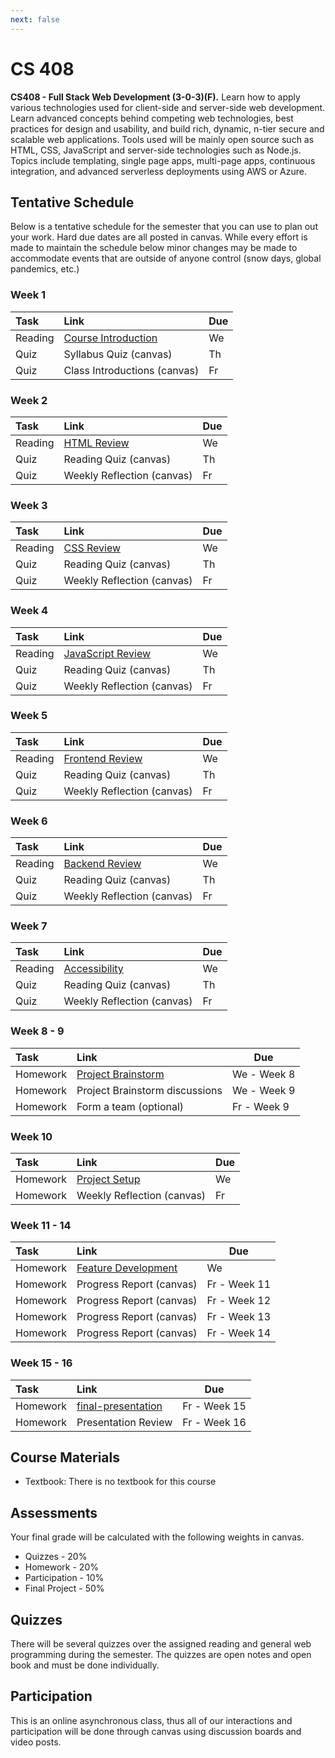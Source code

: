 ```yaml
---
next: false
---
```


# CS 408

**CS408 - Full Stack Web Development (3-0-3)(F).** Learn how to apply various technologies used for
client-side and server-side web development. Learn advanced concepts behind competing web
technologies, best practices for design and usability, and build rich, dynamic, n-tier secure and
scalable web applications. Tools used will be mainly open source such as HTML, CSS, JavaScript and
server-side technologies such as Node.js. Topics include templating, single page apps, multi-page
apps, continuous integration, and advanced serverless deployments using AWS or Azure.

## Tentative Schedule

Below is a tentative schedule for the semester that you can use to plan out your work. Hard due
dates are all posted in canvas. While every effort is made to maintain the schedule below minor
changes may be made to accommodate events that are outside of anyone control (snow days, global
pandemics, etc.)

### Week 1

| Task    | Link                                          | Due |
|:--------|:----------------------------------------------|-----|
| Reading | [Course Introduction](course-introduction.md) | We  |
| Quiz    | Syllabus Quiz (canvas)                        | Th  |
| Quiz    | Class Introductions (canvas)                  | Fr  |

### Week 2

| Task    | Link                          | Due |
|:--------|:------------------------------|-----|
| Reading | [HTML Review](html-review.md) | We  |
| Quiz    | Reading Quiz (canvas)         | Th  |
| Quiz    | Weekly Reflection (canvas)    | Fr  |

### Week 3

| Task    | Link                        | Due |
|:--------|:----------------------------|-----|
| Reading | [CSS Review](css-review.md) | We  |
| Quiz    | Reading Quiz (canvas)       | Th  |
| Quiz    | Weekly Reflection (canvas)  | Fr  |

### Week 4

| Task    | Link                                      | Due |
|:--------|:------------------------------------------|-----|
| Reading | [JavaScript Review](javascript-review.md) | We  |
| Quiz    | Reading Quiz (canvas)                     | Th  |
| Quiz    | Weekly Reflection (canvas)                | Fr  |

### Week 5

| Task    | Link                                  | Due |
|:--------|:--------------------------------------|-----|
| Reading | [Frontend Review](frontend-review.md) | We  |
| Quiz    | Reading Quiz (canvas)                 | Th  |
| Quiz    | Weekly Reflection (canvas)            | Fr  |

### Week 6

| Task    | Link                                | Due |
|:--------|:------------------------------------|-----|
| Reading | [Backend Review](backend-review.md) | We  |
| Quiz    | Reading Quiz (canvas)               | Th  |
| Quiz    | Weekly Reflection (canvas)          | Fr  |

### Week 7

| Task    | Link                              | Due |
|:--------|:----------------------------------|-----|
| Reading | [Accessibility](accessibility.md) | We  |
| Quiz    | Reading Quiz (canvas)             | Th  |
| Quiz    | Weekly Reflection (canvas)        | Fr  |

### Week 8 - 9


| Task     | Link                                        | Due         |
|:---------|:--------------------------------------------|-------------|
| Homework | [Project Brainstorm](project-brainstorm.md) | We - Week 8 |
| Homework | Project Brainstorm discussions              | We - Week 9 |
| Homework | Form a team (optional)                      | Fr - Week 9 |

### Week 10

| Task     | Link                              | Due |
|:---------|:----------------------------------|-----|
| Homework | [Project Setup](project-setup.md) | We  |
| Homework | Weekly Reflection (canvas)        | Fr  |


### Week 11 - 14

| Task     | Link                                  | Due          |
|:---------|:--------------------------------------|--------------|
| Homework | [Feature Development](feature-dev.md) | We           |
| Homework | Progress Report  (canvas)             | Fr - Week 11 |
| Homework | Progress Report  (canvas)             | Fr - Week 12 |
| Homework | Progress Report  (canvas)             | Fr - Week 13 |
| Homework | Progress Report  (canvas)             | Fr - Week 14 |

### Week 15 - 16

| Task     | Link                                   | Due          |
|:---------|:---------------------------------------|--------------|
| Homework | [final-presentation](project-setup.md) | Fr - Week 15 |
| Homework | Presentation Review                    | Fr - Week 16 |


## Course Materials

- Textbook: There is no textbook for this course

## Assessments

Your final grade will be calculated with the following weights in canvas.

- Quizzes - 20%
- Homework - 20%
- Participation - 10%
- Final Project - 50%

## Quizzes

There will be several quizzes over the assigned reading and general web
programming during the semester. The quizzes are open notes and open
book and must be done individually.

## Participation

This is an online asynchronous class, thus all of our interactions and
participation will be done through canvas using discussion boards and
video posts.


<!--@include: ../../parts/syllabus-boiler.md-->
